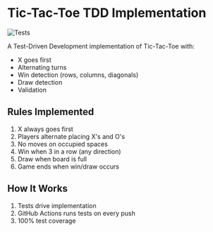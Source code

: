 # Tic-Tac-Toe TDD Implementation

![Tests](https://github.com/YOUR-USERNAME/tic-tac-toe-tdd/actions/workflows/tests.yml/badge.svg)

A Test-Driven Development implementation of Tic-Tac-Toe with:

- X goes first
- Alternating turns
- Win detection (rows, columns, diagonals)
- Draw detection
- Validation

## Rules Implemented

1. X always goes first
2. Players alternate placing X's and O's
3. No moves on occupied spaces
4. Win when 3 in a row (any direction)
5. Draw when board is full
6. Game ends when win/draw occurs

## How It Works

1. Tests drive implementation
2. GitHub Actions runs tests on every push
3. 100% test coverage
